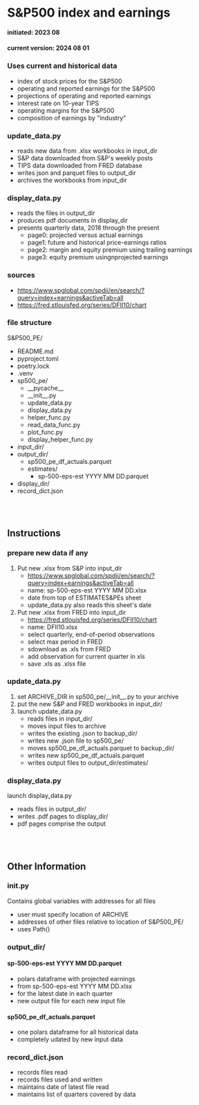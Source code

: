 # S&P500 index and earnings
#### initiated:  2023 08
#### current version:  2024 08 01
### Uses current and historical data
- index of stock prices for the S&P500
- operating and reported earnings for the S&P500
- projections of operating and reported earnings
- interest rate on 10-year TIPS
- operating margins for the S&P500
- composition of earnings by "industry"
### update_data.py
- reads new data from .xlsx workbooks in input_dir
- S&P data downloaded from S&P's weekly posts
- TIPS data downloaded from FRED database
- writes json and parquet files to output_dir
- archives the workbooks from input_dir
### display_data.py
- reads the files in output_dir
- produces pdf documents in display_dir
- presents quarterly data, 2018 through the present
    - page0: projected versus actual earnings
    - page1: future and historical price-earnings ratios
    - page2: margin and equity premium using trailing earnings
    - page3: equity premium usingnprojected earnings
### sources
- https://www.spglobal.com/spdji/en/search/?query=index+earnings&activeTab=all
- https://fred.stlouisfed.org/series/DFII10/chart
### file structure
S&P500_PE/
- README.md
- pyproject.toml
- poetry.lock
- .venv
- sp500_pe/
    - \_\_pycache__
    - \_\_init__.py
    - update_data.py
    - display_data.py
    - helper_func.py
    - read_data_func.py
    - plot_func.py
    - display_helper_func.py
- input_dir/
- output_dir/
    - sp500_pe_df_actuals.parquet
    - estimates/
        - sp-500-eps-est YYYY MM DD.parquet
- display_dir/
- record_dict.json<br>
<br>
<br>

## Instructions
### prepare new data if any
1. Put new .xlsx from S&P into input_dir
    - https://www.spglobal.com/spdji/en/search/?query=index+earnings&activeTab=all
    - name: sp-500-eps-est YYYY MM DD.xlsx
    - date from top of ESTIMATES&PEs sheet
    - update_data.py also reads this sheet's date
2. Put new .xlsx from FRED into input_dir
    - https://fred.stlouisfed.org/series/DFII10/chart
    - name: DFII10.xlsx
    - select quarterly, end-of-period observations
    - select max period in FRED
    - sdownload as .xls from FRED
    - add observation for current quarter in xls
    - save .xls as .xlsx file
### update_data.py
1. set ARCHIVE_DIR in sp500_pe/\_\_init__.py to your archive
2. put the new S&P and FRED workbooks in input_dir/
3. launch update_data.py
    - reads files in input_dir/
    - moves input files to archive
    - writes the existing .json to backup_dir/
    - writes new .json file to sp500_pe/
    - moves sp500_pe_df_actuals.parquet to backup_dir/
    - writes new sp500_pe_df_actuals.parquet
    - writes output files to output_dir/estimates/
### display_data.py
launch display_data.py
- reads files in output_dir/
- writes .pdf pages to display_dir/
- pdf pages comprise the output
<br>
<br>

## Other Information
### __init__.py
Contains global variables with addresses for all files
- user must specify location of ARCHIVE
- addresses of other files relative to location of S&P500_PE/
- uses Path()
### output_dir/
#### sp-500-eps-est YYYY MM DD.parquet
- polars dataframe with projected earnings
- from sp-500-eps-est YYYY MM DD.xlsx
- for the latest date in each quarter
- new output file for each new input file

#### sp500_pe_df_actuals.parquet
- one polars dataframe for all historical data
- completely udated by new input data
### record_dict.json
- records files read
- records files used and written
- maintains date of latest file read
- maintains list of quarters covered by data

        
